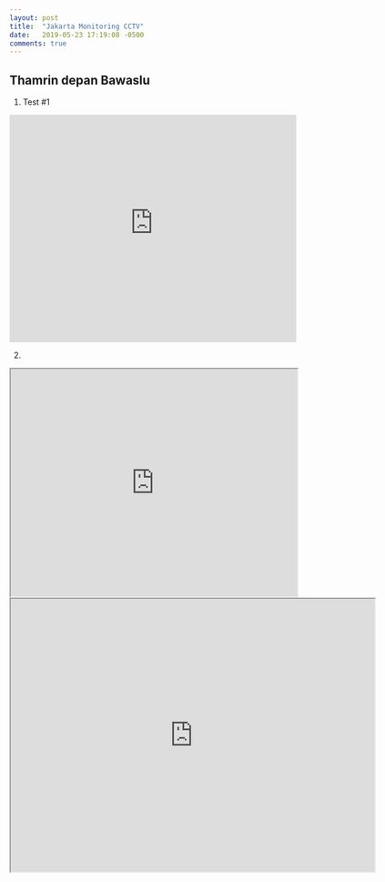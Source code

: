 ```yaml
---
layout: post
title:  "Jakarta Monitoring CCTV"
date:   2019-05-23 17:19:08 -0500
comments: true
---
```


## Thamrin depan Bawaslu
1. Test #1

<iframe width="100%" height="400" src="https://www.youtube-nocookie.com/embed/WO82PoAczTc?rel=0" frameborder="0" gesture="media" allow="encrypted-media" allowfullscreen></iframe>

2. 

<iframe width="100%" height="400" allowfullscreen src="https://media.lewatmana.com/cam/mrtjakarta/272/video20190523_133002.384.mp4"></iframe>

<iframe src="https://www.google.com/maps/d/embed?mid=1emS_CvAfucEOerckcFxPumXuHpTy-Bgi" width="640" height="480"></iframe>